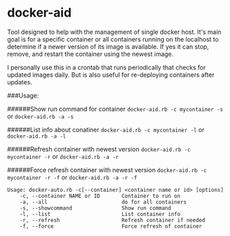# docker-aid

Tool designed to help with the management of single docker host.  It's main goal is for a specific container or all containers running on the localhost to determine if a newer version of its image is available.  If yes it can stop, remove, and restart the container using the newest image.

I personally use this in a crontab that runs periodically that checks for updated images daily.  But is also useful for re-deploying containers after updates.

###Usage:

######Show run command for container
`docker-aid.rb -c mycontainer -s`
or
`docker-aid.rb -a -s`

######List info about conatiner
`docker-aid.rb -c mycontainer -l`
or
`docker-aid.rb -a -l`

######Refresh container with newest version
`docker-aid.rb -c mycontainer -r`
or
`docker-aid.rb -a -r`

######Force refresh container with newest version
`docker-aid.rb -c mycontainer -r -f`
or
`docker-aid.rb -a -r -f`

```
Usage: docker-auto.rb -c[--container] <container name or id> [options]
    -c, --container NAME or ID       Container to run on
    -a, --all                        do for all containers
    -s, --showcommand                Show run command
    -l, --list                       List container info
    -r, --refresh                    Refresh container if needed
    -f, --force                      Force refresh of container
```
